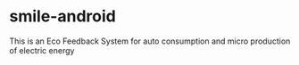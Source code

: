 # smile-android
This is an Eco Feedback System for auto consumption and micro production of electric energy

